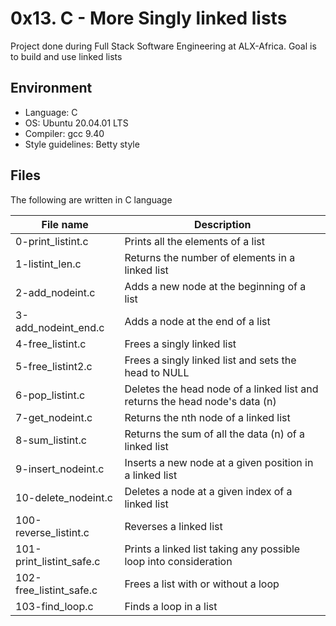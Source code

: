 # 0x13. C - More Singly linked lists
Project done during Full Stack Software Engineering at ALX-Africa. Goal is to build and use linked lists

## Environment
* Language: C
* OS: Ubuntu 20.04.01 LTS
* Compiler: gcc 9.40
* Style guidelines: Betty style

## Files
The following are written in C language

File name | Description
 --- | ---
0-print_listint.c | Prints all the elements of a list
1-listint_len.c | Returns the number of elements in a linked list
2-add_nodeint.c | Adds a new node at the beginning of a list
3-add_nodeint_end.c | Adds a node at the end of a list
4-free_listint.c | Frees a singly linked list
5-free_listint2.c | Frees a singly linked list and sets the head to NULL
6-pop_listint.c | Deletes the head node of a linked list and returns the head node's data (n)
7-get_nodeint.c | Returns the nth node of a linked list
8-sum_listint.c | Returns the sum of all the data (n) of a linked list
9-insert_nodeint.c | Inserts a new node at a given position in a linked list
10-delete_nodeint.c | Deletes a node at a given index of a linked list
100-reverse_listint.c | Reverses a linked list
101-print_listint_safe.c | Prints a linked list taking any possible loop into consideration
102-free_listint_safe.c | Frees a list with or without a loop
103-find_loop.c | Finds a loop in a list
